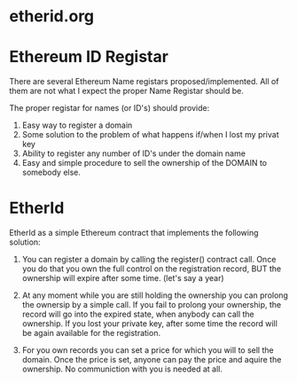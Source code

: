 # etherid.org

Ethereum ID Registar
====================

There are several Ethereum Name registars proposed/implemented. All of them are not what I expect the proper Name Registar should be.  

The proper registar for names (or ID's) should provide:

1. Easy way to register a domain
2. Some solution to the problem of what happens if/when I lost my privat key
3. Ability to register any number of ID's under the domain name
4. Easy and simple procedure to sell the ownership of the DOMAIN to somebody else. 



EtherId
=======

EtherId as a simple Ethereum contract that implements the following solution:

1. You can register a domain by calling the register() contract call. Once you do that you own the full control on the registration record, BUT the ownership will expire after some time. (let's say a year)

2. At any moment while you are still holding the ownership you can prolong the ownersip by a simple call. If you fail to prolong your ownership, the record will go into the expired state, when anybody can call the ownership.
If you lost your private key, after some time the record will be again available for the registration.

3. For you own records you can set a price for which you will to sell the domain.  Once the price is set, anyone can pay the price and aquire the ownership. No communiction with you is needed at all. 





